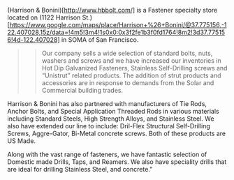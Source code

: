 (Harrison & Bonini)[http://www.hbbolt.com/] is a Fastener specialty store located on (1122 Harrison St.)[https://www.google.com/maps/place/Harrison+%26+Bonini/@37.775156,-122.407028,15z/data=!4m5!3m4!1s0x0:0x3f2fe1b3f0fd1764!8m2!3d37.775156!4d-122.407028] in SOMA of San Francisco.

>>Our company sells a wide selection of standard bolts, nuts, washers and screws and we have increased our inventories in Hot Dip Galvanized Fasteners, Stainless Self-Drilling screws and “Unistrut” related products. The addition of strut products and accessories are in response to demands from the Solar and Commercial building trades.

Harrison & Bonini has also partnered with manufacturers of Tie Rods, Anchor Bolts, and Special Application Threaded Rods in various materials including Standard Steels, High Strength Alloys, and Stainless Steel. We also have extended our line to include: Dril-Flex Structural Self-Drilling Screws, Aggre-Gator, Bi-Metal concrete screws. Both of these products are US Made.

Along with the vast range of fasteners, we have fantastic selection of Domestic made Drills, Taps, and Reamers. We also have speciality drills that are ideal for drilling Stainless Steel, and concrete."